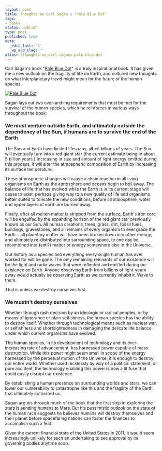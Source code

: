 ```yaml
---
layout: post
title: Thoughts on Carl Sagan's "Pale Blue Dot"
tags:
- books
status: publish
type: post
published: true
meta:
  _edit_last: '1'
  _wp_old_slug: ''
alias: /thoughts-on-carl-sagans-pale-blue-dot
---
```

Carl Sagan's book "[Pale Blue Dot](http://www.amazon.com/Pale-Blue-Dot-Vision-Future/dp/0345376595/)" is a truly inspirational book. It has given me a new outlook on the fragility of life on Earth, and cultured new thoughts on what interplanetary travel might mean for the future of the human species.

[![](http://johnkary.net/wp-content/uploads/2011/01/pale_blue_dot.jpg "Pale Blue Dot")](http://johnkary.net/wp-content/uploads/2011/01/pale_blue_dot.jpg)

Sagan lays out two over-arching requirements that must be met for the survival of the human species, which he reinforces in various ways throughout the book:

### We must venture outside Earth, and ultimately outside the dependency of the Sun, if humans are to survive the end of the Earth

The Sun and Earth have limited lifespans, albeit billions of years. The Sun will eventually turn into a red giant star (the current estimate being in about 5 billion years.) Increasing in size and amount of light energy emitted during this process, it will alter the atmospheric composition of Earth by increasing its surface temperature.

These atmospheric changes will cause a chain reaction in all living organisms on Earth as the atmosphere and oceans begin to boil away. The balance of life that has evolved while the Earth is in its current stage will cease to exist, perhaps giving way to a new quality of life and organisms better suited to tolerate the new conditions, before all atmosphere, water and upper layers of earth are burned away.

Finally, after all molten matter is stripped from the surface, Earth's iron core will be engulfed by the expanding horizon of the red giant star previously known as our Sun. All human creations, trees, grass, dirt, fossil fuels, buildings, gravestones, and all remains of every organism to ever grace the Earth... all planetary matter will have been broken down into other energy, and ultimately re-distributed into surrounding space, to one day be recombined into (anti?) matter or energy somewhere else in the Universe.

Our history as a species and everything every single human has ever worked for will be gone. The only remaining remnants of our existence will be the light and radio waves that were reflected and emitted during our existence on Earth. Anyone observing Earth from billions of light-years away would actually be observing Earth as we currently inhabit it. Wave to them.

That is unless we destroy ourselves first.

### We mustn't destroy ourselves

Whether through rash decision by an ideologic or radical peoples, or by means of ignorance or plain selfishness, the human species has the ability to destroy itself. Whether through technological means such as nuclear war, or selfishness and shortsightedness in damaging the delicate life balance under which current organisms have evolved.

The human species, in its development of technology and its ever-increasing rate of advancement, has harnessed power capable of mass destruction. While this power might seem small in scope of the energy harnessed by the perpetual motion of the Universe, it is enough to destroy our entire world. Whether used recklessly by way of a political statement, or pure accident, the technology enabling this power is now a lit fuse that could easily disrupt our existence.

By establishing a human presence on surrounding worlds and stars, we can lower our vulnerability to catastrophe like this and the fragility of the Earth that ultimately cultivated us.

Sagan argues through much of the book that the first step in exploring the stars is sending humans to Mars. But his pessimistic outlook on the state of the human race suggests he believes humans will destroy themselves and their planet before spacefaring nations can foster the finances to accomplish such a feat.

Given the current financial state of the United States in 2011, it would seem increasingly unlikely for such an undertaking to see approval by its governing bodies anytime soon.
